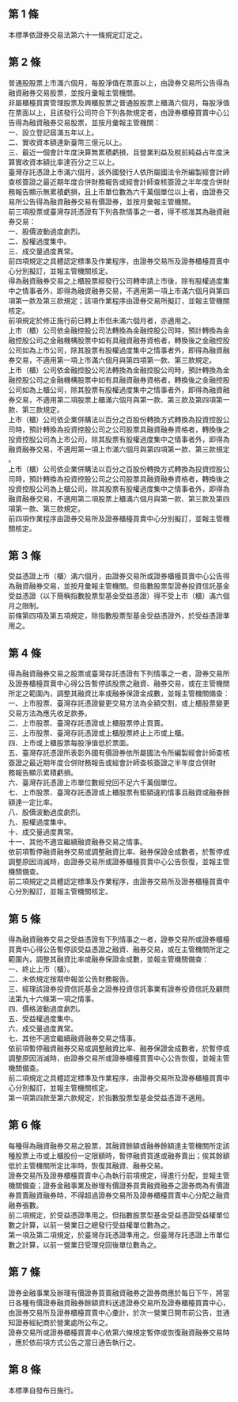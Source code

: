 第 1 條
-------
本標準依證券交易法第六十一條規定訂定之。

第 2 條
-------
普通股股票上市滿六個月，每股淨值在票面以上，由證券交易所公告得為  
融資融券交易股票，並按月彙報主管機關。  
非屬櫃檯買賣管理股票及興櫃股票之普通股股票上櫃滿六個月，每股淨值  
在票面以上，且該發行公司符合下列各款規定者，由證券櫃檯買賣中心公  
告得為融資融券交易股票，並按月彙報主管機關：  
一、設立登記屆滿五年以上。  
二、實收資本額達新臺幣三億元以上。  
三、最近一個會計年度決算無累積虧損，且營業利益及稅前純益占年度決  
    算實收資本額比率達百分之三以上。  
臺灣存託憑證上市滿六個月，該外國發行人依所屬國法令所編製經會計師  
查核簽證之最近期年度合併財務報告或經會計師查核簽證之半年度合併財  
務報告顯示無累積虧損，且上市單位數為六千萬個單位以上者，由證券交  
易所公告得為融資融券交易有價證券，並按月彙報主管機關。  
前三項股票或臺灣存託憑證有下列各款情事之一者，得不核准其為融資融  
券交易：  
一、股價波動過度劇烈。  
二、股權過度集中。  
三、成交量過度異常。  
前四項規定之具體認定標準及作業程序，由證券交易所及證券櫃檯買賣中  
心分別擬訂，並報主管機關核定。  
得為融資融券交易之上櫃股票經發行公司轉申請上市後，除有股權過度集  
中之情事者外，即得為融資融券交易，不適用第一項上市滿六個月與第四  
項第一款及第三款規定；該項作業程序由證券交易所擬訂，並報主管機關  
核定。  
前項規定於修正施行前已轉上市但未滿六個月者，亦適用之。  
上市（櫃）公司依金融控股公司法轉換為金融控股公司時，預計轉換為金  
融控股公司之金融機構股票中如有具融資融券資格者，轉換後之金融控股  
公司如為上市公司，除其股票有股權過度集中之情事者外，即得為融資融  
券交易，不適用第一項上市滿六個月與第四項第一款、第三款規定。  
上市（櫃）公司依金融控股公司法轉換為金融控股公司時，預計轉換為金  
融控股公司之金融機構股票中如有具融資融券資格者，轉換後之金融控股  
公司如為上櫃公司，除其股票有股權過度集中之情事者外，即得為融資融  
券交易，不適用第二項股票上櫃滿六個月與第一款、第三款及第四項第一  
款、第三款規定。  
上市（櫃）公司依企業併購法以百分之百股份轉換方式轉換為投資控股公  
司時，預計轉換為投資控股公司之公司股票具融資融券資格者，轉換後之  
投資控股公司為上市公司，除其股票有股權過度集中之情事者外，即得為  
融資融券交易，不適用第一項上市滿六個月與第四項第一款、第三款規定  
。  
上市（櫃）公司依企業併購法以百分之百股份轉換方式轉換為投資控股公  
司時，預計轉換為投資控股公司之公司股票具融資融券資格者，轉換後之  
投資控股公司為上櫃公司，除其股票有股權過度集中之情事者外，即得為  
融資融券交易，不適用第二項股票上櫃滿六個月與第一款、第三款及第四  
項第一款、第三款規定。  
前四項作業程序由證券交易所及證券櫃檯買賣中心分別擬訂，並報主管機  
關核定。

第 3 條
-------
受益憑證上市（櫃）滿六個月，由證券交易所或證券櫃檯買賣中心公告得  
為融資融券交易，並按月彙報主管機關。但指數股票型證券投資信託基金  
受益憑證（以下簡稱指數股票型基金受益憑證）得不受上市（櫃）滿六個  
月之限制。  
前條第四項及第五項規定，除指數股票型基金受益憑證外，於受益憑證準  
用之。

第 4 條
-------
得為融資融券交易之股票或臺灣存託憑證有下列情事之一者，證券交易所  
及證券櫃檯買賣中心得公告暫停該股票之融資、融券交易，或在主管機關  
所定之範圍內，調整其融資比率或融券保證金成數，並報主管機關備查：  
一、上市股票、臺灣存託憑證變更交易方法為全額交割，或上櫃股票變更  
    交易方法為應先收足款券。  
二、上市股票、臺灣存託憑證或上櫃股票停止買賣。  
三、上市股票、臺灣存託憑證或上櫃股票終止上市或上櫃。  
四、上市或上櫃股票每股淨值低於票面。  
五、臺灣存託憑證所表彰外國有價證券依所屬國法令所編製經會計師查核  
    簽證之最近期年度合併財務報告或經會計師查核簽證之半年度合併財  
    務報告顯示累積虧損。  
六、臺灣存託憑證上市單位數經兌回不足六千萬個單位。  
七、上市股票、臺灣存託憑證或上櫃股票有鉅額違約情事且融資或融券餘  
    額達一定比率。  
八、股價波動過度劇烈。  
九、股權過度集中。  
十、成交量過度異常。  
十一、其他不適宜繼續融資融券交易之情事。  
依前項暫停融資融券交易或調整融資比率、融券保證金成數者，於暫停或  
調整原因消滅時，由證券交易所或證券櫃檯買賣中心公告恢復，並報主管  
機關備查。  
前二項規定之具體認定標準及作業程序，由證券交易所及證券櫃檯買賣中  
心分別擬訂，並報主管機關核定。

第 5 條
-------
得為融資融券交易之受益憑證有下列情事之一者，證券交易所或證券櫃檯  
買賣中心得公告暫停該受益憑證之融資、融券交易，或在主管機關所定之  
範圍內，調整其融資比率或融券保證金成數，並報主管機關備查：  
一、終止上市（櫃）。  
二、未依規定按期申報並公告財務報告。  
三、經理該證券投資信託基金之證券投資信託事業有證券投資信託及顧問  
    法第九十六條第一項之情事。  
四、價格波動過度劇烈。  
五、受益權過度集中。  
六、成交量過度異常。  
七、其他不適宜繼續融資融券交易之情事。  
依前項暫停融資融券交易或調整融資比率、融券保證金成數者，於暫停或  
調整原因消滅時，由證券交易所或證券櫃檯買賣中心公告恢復，並報主管  
機關備查。  
前二項規定之具體認定標準及作業程序，由證券交易所及證券櫃檯買賣中  
心分別擬訂，並報主管機關核定。  
第一項第四款至第六款規定，於指數股票型基金受益憑證不適用。

第 6 條
-------
每種得為融資融券交易之股票，其融資餘額或融券餘額達主管機關所定該  
種股票上市或上櫃股份一定限額時，暫停融資買進或融券賣出；俟其餘額  
低於主管機關所定比率時，恢復其融資、融券交易。  
證券交易所及證券櫃檯買賣中心為執行前項規定，得進行分配，並報主管  
機關備查；證券金融事業及辦理有價證券買賣融資融券之證券商為有價證  
券買賣融資融券時，不得超過證券交易所及證券櫃檯買賣中心分配之融資  
融券張數。  
前二項規定，於受益憑證準用之。但指數股票型基金受益憑證受益權單位  
數之計算，以前一營業日之總發行受益權單位數為之。  
第一項及第二項規定，於臺灣存託憑證準用之。但臺灣存託憑證上市單位  
數之計算，以前一營業日受理兌回後單位數為之。

第 7 條
-------
證券金融事業及辦理有價證券買賣融資融券之證券商應於每日下午，將當  
日各種有價證券融資融券餘額資料送達證券交易所及證券櫃檯買賣中心，  
由證券交易所及證券櫃檯買賣中心彙計，於次一營業日開市前公告，並通  
知證券經紀商於營業處所公布之。  
證券交易所或證券櫃檯買賣中心依第六條規定暫停或恢復融資融券交易時  
，應於依前項方式公告之當日通告執行之。

第 8 條
-------
本標準自發布日施行。

